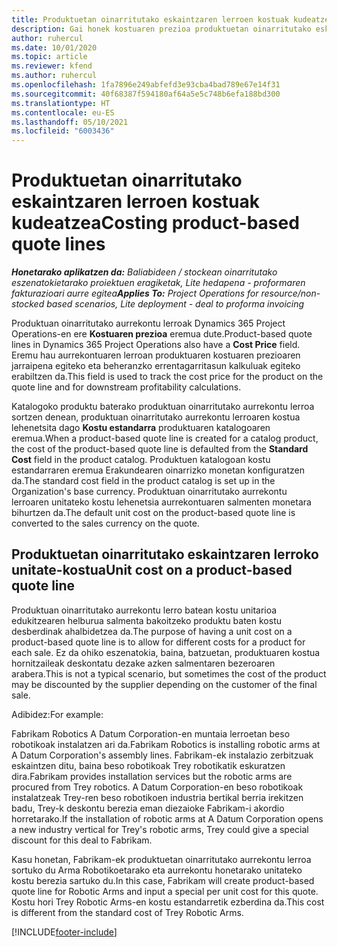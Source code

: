 ```yaml
---
title: Produktuetan oinarritutako eskaintzaren lerroen kostuak kudeatzea
description: Gai honek kostuaren prezioa produktuetan oinarritutako eskaintzaren lerroari aplikatzeari buruzko lerroei buruzko informazioa ematen du.
author: ruhercul
ms.date: 10/01/2020
ms.topic: article
ms.reviewer: kfend
ms.author: ruhercul
ms.openlocfilehash: 1fa7896e249abfefd3e93cba4bad789e67e14f31
ms.sourcegitcommit: 40f68387f594180af64a5e5c748b6efa188bd300
ms.translationtype: HT
ms.contentlocale: eu-ES
ms.lasthandoff: 05/10/2021
ms.locfileid: "6003436"
---
```

# <a name="costing-product-based-quote-lines"></a><span data-ttu-id="b20aa-103">Produktuetan oinarritutako eskaintzaren lerroen kostuak kudeatzea</span><span class="sxs-lookup"><span data-stu-id="b20aa-103">Costing product-based quote lines</span></span>

<span data-ttu-id="b20aa-104">_**Honetarako aplikatzen da:** Baliabideen / stockean oinarritutako eszenatokietarako proiektuen eragiketak, Lite hedapena - proformaren fakturazioari aurre egitea_</span><span class="sxs-lookup"><span data-stu-id="b20aa-104">_**Applies To:** Project Operations for resource/non-stocked based scenarios, Lite deployment - deal to proforma invoicing_</span></span>


<span data-ttu-id="b20aa-105">Produktuan oinarritutako aurrekontu lerroak Dynamics 365 Project Operations-en ere **Kostuaren prezioa** eremua dute.</span><span class="sxs-lookup"><span data-stu-id="b20aa-105">Product-based quote lines in Dynamics 365 Project Operations also have a **Cost Price** field.</span></span> <span data-ttu-id="b20aa-106">Eremu hau aurrekontuaren lerroan produktuaren kostuaren prezioaren jarraipena egiteko eta beheranzko errentagarritasun kalkuluak egiteko erabiltzen da.</span><span class="sxs-lookup"><span data-stu-id="b20aa-106">This field is used to track the cost price for the product on the quote line and for downstream profitability calculations.</span></span>

<span data-ttu-id="b20aa-107">Katalogoko produktu baterako produktuan oinarritutako aurrekontu lerroa sortzen denean, produktuan oinarritutako aurrekontu lerroaren kostua lehenetsita dago **Kostu estandarra** produktuaren katalogoaren eremua.</span><span class="sxs-lookup"><span data-stu-id="b20aa-107">When a product-based quote line is created for a catalog product, the cost of the product-based quote line is defaulted from the **Standard Cost** field in the product catalog.</span></span> <span data-ttu-id="b20aa-108">Produktuen katalogoan kostu estandarraren eremua Erakundearen oinarrizko monetan konfiguratzen da.</span><span class="sxs-lookup"><span data-stu-id="b20aa-108">The standard cost field in the product catalog is set up in the Organization's base currency.</span></span> <span data-ttu-id="b20aa-109">Produktuan oinarritutako aurrekontu lerroaren unitateko kostu lehenetsia aurrekontuaren salmenten monetara bihurtzen da.</span><span class="sxs-lookup"><span data-stu-id="b20aa-109">The default unit cost on the product-based quote line is converted to the sales currency on the quote.</span></span>

## <a name="unit-cost-on-a-product-based-quote-line"></a><span data-ttu-id="b20aa-110">Produktuetan oinarritutako eskaintzaren lerroko unitate-kostua</span><span class="sxs-lookup"><span data-stu-id="b20aa-110">Unit cost on a product-based quote line</span></span>

<span data-ttu-id="b20aa-111">Produktuan oinarritutako aurrekontu lerro batean kostu unitarioa edukitzearen helburua salmenta bakoitzeko produktu baten kostu desberdinak ahalbidetzea da.</span><span class="sxs-lookup"><span data-stu-id="b20aa-111">The purpose of having a unit cost on a product-based quote line is to allow for different costs for a product for each sale.</span></span> <span data-ttu-id="b20aa-112">Ez da ohiko eszenatokia, baina, batzuetan, produktuaren kostua hornitzaileak deskontatu dezake azken salmentaren bezeroaren arabera.</span><span class="sxs-lookup"><span data-stu-id="b20aa-112">This is not a typical scenario, but sometimes the cost of the product may be discounted by the supplier depending on the customer of the final sale.</span></span>

<span data-ttu-id="b20aa-113">Adibidez:</span><span class="sxs-lookup"><span data-stu-id="b20aa-113">For example:</span></span>

<span data-ttu-id="b20aa-114">Fabrikam Robotics A Datum Corporation-en muntaia lerroetan beso robotikoak instalatzen ari da.</span><span class="sxs-lookup"><span data-stu-id="b20aa-114">Fabrikam Robotics is installing robotic arms at A Datum Corporation's assembly lines.</span></span> <span data-ttu-id="b20aa-115">Fabrikam-ek instalazio zerbitzuak eskaintzen ditu, baina beso robotikoak Trey robotikatik eskuratzen dira.</span><span class="sxs-lookup"><span data-stu-id="b20aa-115">Fabrikam provides installation services but the robotic arms are procured from Trey robotics.</span></span> <span data-ttu-id="b20aa-116">A Datum Corporation-en beso robotikoak instalatzeak Trey-ren beso robotikoen industria bertikal berria irekitzen badu, Trey-k deskontu berezia eman diezaioke Fabrikam-i akordio horretarako.</span><span class="sxs-lookup"><span data-stu-id="b20aa-116">If the installation of robotic arms at A Datum Corporation opens a new industry vertical for Trey's robotic arms, Trey could give a special discount for this deal to Fabrikam.</span></span>

<span data-ttu-id="b20aa-117">Kasu honetan, Fabrikam-ek produktuetan oinarritutako aurrekontu lerroa sortuko du Arma Robotikoetarako eta aurrekontu honetarako unitateko kostu berezia sartuko du.</span><span class="sxs-lookup"><span data-stu-id="b20aa-117">In this case, Fabrikam will create product-based quote line for Robotic Arms and input a special per unit cost for this quote.</span></span> <span data-ttu-id="b20aa-118">Kostu hori Trey Robotic Arms-en kostu estandarretik ezberdina da.</span><span class="sxs-lookup"><span data-stu-id="b20aa-118">This cost is different from the standard cost of Trey Robotic Arms.</span></span>


[!INCLUDE[footer-include](../../includes/footer-banner.md)]